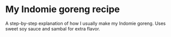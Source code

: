 # My Indomie goreng recipe
A step-by-step explanation of how I usually make my Indomie goreng. Uses sweet soy sauce and sambal for extra flavor.
